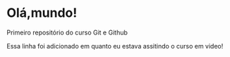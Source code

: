 # Olá,mundo!
 Primeiro repositório do curso Git e Github


Essa linha foi adicionado em quanto eu estava assitindo o curso em video!
